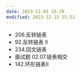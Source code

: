 ```yaml
---
date: 2023-11-01 15:29
modified: 2023-12-15 15:51
---
```


- 206.反转链表
- 92.反转链表 II
- 234.回文链表
- 面试题 02.07.链表相交
- 142.环形链表II